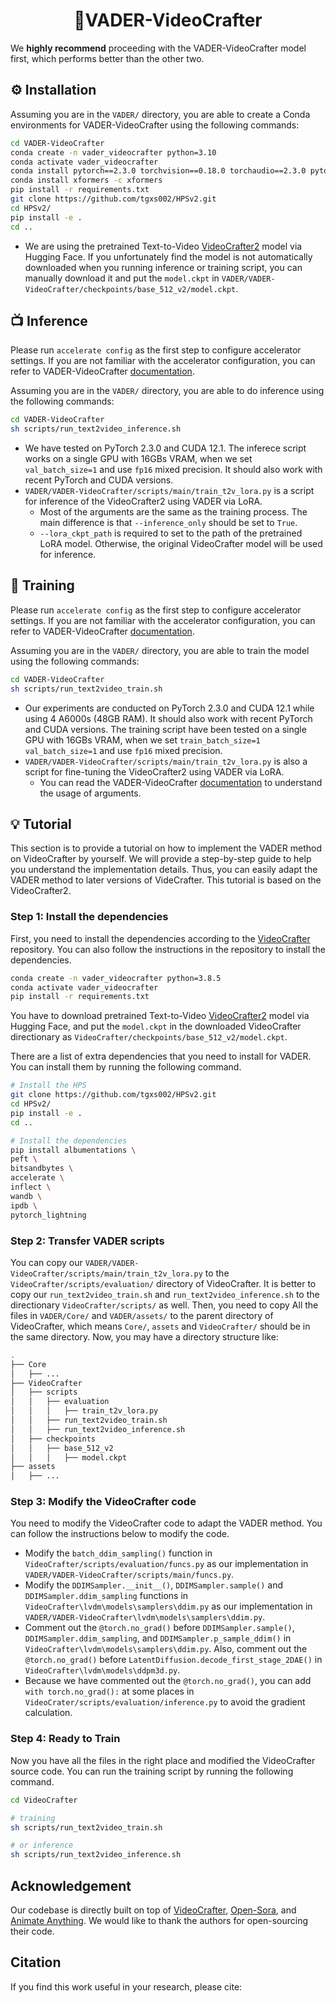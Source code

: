 <div align="center">

<!-- TITLE -->
# 🌟**VADER-VideoCrafter**
</div>



We **highly recommend** proceeding with the VADER-VideoCrafter model first, which performs better than the other two.

## ⚙️ Installation
Assuming you are in the `VADER/` directory, you are able to create a Conda environments for VADER-VideoCrafter using the following commands:
```bash
cd VADER-VideoCrafter
conda create -n vader_videocrafter python=3.10
conda activate vader_videocrafter
conda install pytorch==2.3.0 torchvision==0.18.0 torchaudio==2.3.0 pytorch-cuda=12.1 -c pytorch -c nvidia
conda install xformers -c xformers
pip install -r requirements.txt
git clone https://github.com/tgxs002/HPSv2.git
cd HPSv2/
pip install -e .
cd ..
```


- We are using the pretrained Text-to-Video [VideoCrafter2](https://huggingface.co/VideoCrafter/VideoCrafter2/blob/main/model.ckpt) model via Hugging Face. If you unfortunately find the model is not automatically downloaded when you running inference or training script, you can manually download it and put the `model.ckpt` in `VADER/VADER-VideoCrafter/checkpoints/base_512_v2/model.ckpt`.


## 📺 Inference
Please run `accelerate config` as the first step to configure accelerator settings. If you are not familiar with the accelerator configuration, you can refer to VADER-VideoCrafter [documentation](../documentation/VADER-VideoCrafter.md).

Assuming you are in the `VADER/` directory, you are able to do inference using the following commands:
```bash
cd VADER-VideoCrafter
sh scripts/run_text2video_inference.sh
```
- We have tested on PyTorch 2.3.0 and CUDA 12.1. The inferece script works on a single GPU with 16GBs VRAM, when we set `val_batch_size=1` and use `fp16` mixed precision. It should also work with recent PyTorch and CUDA versions.
- `VADER/VADER-VideoCrafter/scripts/main/train_t2v_lora.py` is a script for inference of the VideoCrafter2 using VADER via LoRA.
    - Most of the arguments are the same as the training process. The main difference is that `--inference_only` should be set to `True`.
    - `--lora_ckpt_path` is required to set to the path of the pretrained LoRA model. Otherwise, the original VideoCrafter model will be used for inference.

## 🔧 Training
Please run `accelerate config` as the first step to configure accelerator settings. If you are not familiar with the accelerator configuration, you can refer to VADER-VideoCrafter [documentation](../documentation/VADER-VideoCrafter.md).

Assuming you are in the `VADER/` directory, you are able to train the model using the following commands:

```bash
cd VADER-VideoCrafter
sh scripts/run_text2video_train.sh
```
- Our experiments are conducted on PyTorch 2.3.0 and CUDA 12.1 while using 4 A6000s (48GB RAM). It should also work with recent PyTorch and CUDA versions. The training script have been tested on a single GPU with 16GBs VRAM, when we set `train_batch_size=1 val_batch_size=1` and use `fp16` mixed precision.
- `VADER/VADER-VideoCrafter/scripts/main/train_t2v_lora.py` is also a script for fine-tuning the VideoCrafter2 using VADER via LoRA.
    - You can read the VADER-VideoCrafter [documentation](../documentation/VADER-VideoCrafter.md) to understand the usage of arguments.

## 💡 Tutorial
This section is to provide a tutorial on how to implement the VADER method on VideoCrafter by yourself. We will provide a step-by-step guide to help you understand the implementation details. Thus, you can easily adapt the VADER method to later versions of VideCrafter. This tutorial is based on the VideoCrafter2.

### Step 1: Install the dependencies
First, you need to install the dependencies according to the [VideoCrafter](https://github.com/AILab-CVC/VideoCrafter) repository. You can also follow the instructions in the repository to install the dependencies.
```bash
conda create -n vader_videocrafter python=3.8.5
conda activate vader_videocrafter
pip install -r requirements.txt
```

You have to download pretrained Text-to-Video [VideoCrafter2](https://huggingface.co/VideoCrafter/VideoCrafter2/blob/main/model.ckpt) model via Hugging Face, and put the `model.ckpt` in the downloaded VideoCrafter directionary as `VideoCrafter/checkpoints/base_512_v2/model.ckpt`.

There are a list of extra dependencies that you need to install for VADER. You can install them by running the following command.
```bash
# Install the HPS
git clone https://github.com/tgxs002/HPSv2.git
cd HPSv2/
pip install -e .
cd ..

# Install the dependencies
pip install albumentations \
peft \
bitsandbytes \
accelerate \
inflect \
wandb \
ipdb \
pytorch_lightning
```

### Step 2: Transfer VADER scripts
You can copy our `VADER/VADER-VideoCrafter/scripts/main/train_t2v_lora.py` to the `VideoCrafter/scripts/evaluation/` directory of VideoCrafter. It is better to copy our `run_text2video_train.sh` and `run_text2video_inference.sh` to the directionary `VideoCrafter/scripts/` as well. Then, you need to copy All the files in `VADER/Core/` and `VADER/assets/` to the parent directory of VideoCrafter, which means `Core/`, `assets` and `VideoCrafter/` should be in the same directory. Now, you may have a directory structure like:
```bash
.
├── Core
│   ├── ...
├── VideoCrafter
│   ├── scripts
│   │   ├── evaluation
│   │   │   ├── train_t2v_lora.py
│   │   ├── run_text2video_train.sh
│   │   ├── run_text2video_inference.sh
│   ├── checkpoints
│   │   ├── base_512_v2
│   │   │   ├── model.ckpt
├── assets
│   ├── ...
```

### Step 3: Modify the VideoCrafter code
You need to modify the VideoCrafter code to adapt the VADER method. You can follow the instructions below to modify the code.

- Modify the `batch_ddim_sampling()` function in `VideoCrafter/scripts/evaluation/funcs.py` as our implementation in `VADER/VADER-VideoCrafter/scripts/main/funcs.py`.
- Modify the `DDIMSampler.__init__()`, `DDIMSampler.sample()` and `DDIMSampler.ddim_sampling` functions in  `VideoCrafter\lvdm\models\samplers\ddim.py` as our implementation in `VADER/VADER-VideoCrafter\lvdm\models\samplers\ddim.py`.
- Comment out the `@torch.no_grad()` before `DDIMSampler.sample()`, `DDIMSampler.ddim_sampling`, and `DDIMSampler.p_sample_ddim()` in `VideoCrafter\lvdm\models\samplers\ddim.py`. Also, comment out the `@torch.no_grad()` before `LatentDiffusion.decode_first_stage_2DAE()` in `VideoCrafter\lvdm\models\ddpm3d.py`.
- Because we have commented out the `@torch.no_grad()`, you can add `with torch.no_grad():` at some places in `VideoCrater/scripts/evaluation/inference.py` to avoid the gradient calculation.

### Step 4: Ready to Train
Now you have all the files in the right place and modified the VideoCrafter source code. You can run the training script by running the following command.
```bash
cd VideoCrafter

# training
sh scripts/run_text2video_train.sh

# or inference
sh scripts/run_text2video_inference.sh
```


## Acknowledgement

Our codebase is directly built on top of [VideoCrafter](https://github.com/AILab-CVC/VideoCrafter), [Open-Sora](https://github.com/hpcaitech/Open-Sora), and [Animate Anything](https://github.com/alibaba/animate-anything/). We would like to thank the authors for open-sourcing their code.

## Citation

If you find this work useful in your research, please cite:

```bibtex

```
